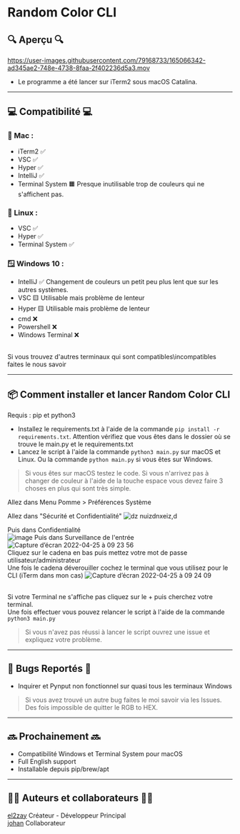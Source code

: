 # Random Color CLI

## 🔍 Aperçu 🔍


https://user-images.githubusercontent.com/79168733/165066342-ad345ae2-748e-4738-8faa-2f402236d5a3.mov

 * Le programme a été lancer sur iTerm2 sous macOS Catalina.

___
## 💻 Compatibilité 💻


 ### ** Mac** :
 - iTerm2 ✅
 - VSC ✅
 - Hyper ✅ 
 - IntelliJ ✅ 
 - Terminal System 🟧 Presque inutilisable trop de couleurs qui ne s'affichent pas. 

 ### **🐧 Linux** :
- VSC ✅
- Hyper ✅
- Terminal System ✅

 ### **🪟 Windows 10** :
- IntelliJ ✅ Changement de couleurs un petit peu plus lent que sur les autres systèmes.
- VSC 🟨 Utilisable mais problème de lenteur
- Hyper 🟨 Utilisable mais problème de lenteur
- cmd ❌
- Powershell ❌
- Windows Terminal ❌

\
 Si vous trouvez d'autres terminaux qui sont compatibles\incompatibles faites le nous savoir
___
## 📦 Comment installer et lancer Random Color CLI
Requis : pip et python3 
- Installez le requirements.txt à l'aide de la commande `pip install -r requirements.txt`. Attention vérifiez que vous êtes dans le dossier où se trouve le main.py et le requirements.txt
- Lancez le script à l'aide la commande `python3 main.py` sur macOS et Linux. Ou la commande `python main.py` si vous êtes sur Windows.

> Si vous êtes sur macOS testez le code. Si vous n'arrivez pas à changer de couleur à l'aide de la touche espace vous devez faire 3 choses en plus qui sont très simple.

Allez dans Menu Pomme > Préférences Système

Allez dans "Sécurité et Confidentialité"
![dz nuizdnxeiz,d](https://user-images.githubusercontent.com/79168733/165068097-f66dae94-4371-4f5a-9c17-583a7d898670.png)

Puis dans Confidentialité
\
![image](https://user-images.githubusercontent.com/79168733/165068536-a136266d-e20c-4c79-a13a-08a5f608e7a3.png)
              Puis dans Surveillance de l'entrée 
\
![Capture d’écran 2022-04-25 à 09 23 56](https://user-images.githubusercontent.com/79168733/165068644-eff80770-5bc1-4c27-acf4-40166feb30a7.png)
\
Cliquez sur le cadena en bas puis mettez votre mot de passe utilisateur/administrateur
\
Une fois le cadena déverouiller cochez le terminal que vous utilisez pour le CLI (iTerm dans mon cas)
![Capture d’écran 2022-04-25 à 09 24 09](https://user-images.githubusercontent.com/79168733/165069044-1224e8fc-5703-4dde-a7d5-b89a851da0cc.png)

\
Si votre Terminal ne s'affiche pas cliquez sur le + puis cherchez votre terminal.
\
Une fois effectuer vous pouvez relancer le script à l'aide de la commande `python3 main.py`

> Si vous n'avez pas réussi à lancer le script ouvrez une issue et expliquez votre problème.
___
## 🐞 Bugs Reportés 🐞
- Inquirer et Pynput non fonctionnel sur quasi tous les terminaux Windows

> Si vous avez trouvé un autre bug faites le moi savoir via les Issues.
> Des fois impossible de quitter le RGB to HEX.

___
## 🔜 Prochainement 🔜
- Compatibilité Windows et Terminal System pour macOS
- Full English support
- Installable depuis pip/brew/apt
___
## 👨‍💻 Auteurs et collaborateurs 👩‍💻 
[el2zay](https://github.com/el2zay) Créateur - Développeur Principal \
[johan](https://github.com/johan-perso) Collaborateur 
